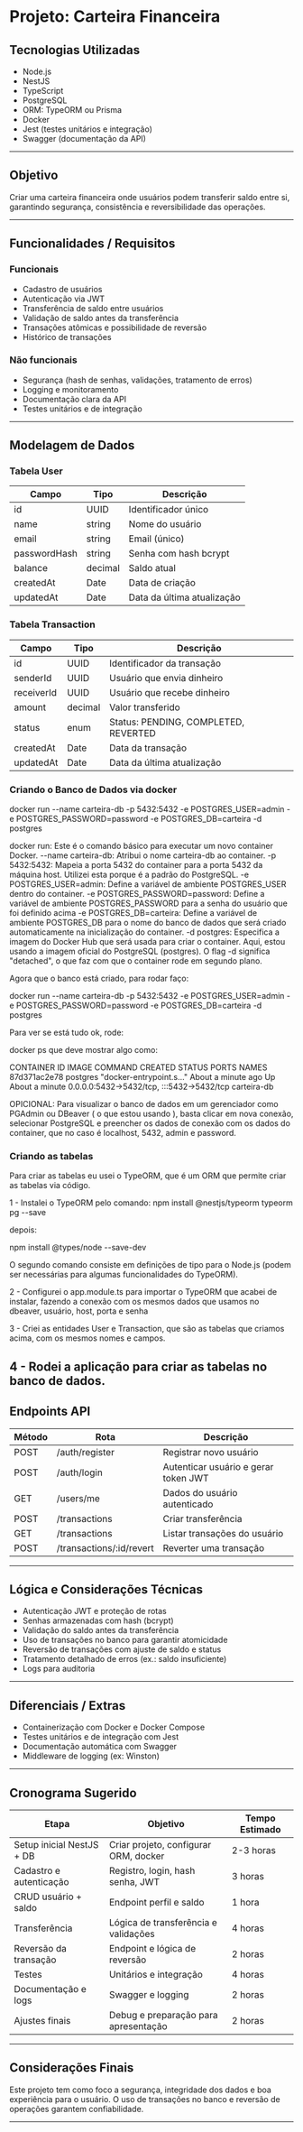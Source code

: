 # Projeto: Carteira Financeira

## Tecnologias Utilizadas
- Node.js
- NestJS
- TypeScript
- PostgreSQL
- ORM: TypeORM ou Prisma
- Docker
- Jest (testes unitários e integração)
- Swagger (documentação da API)

---

## Objetivo
Criar uma carteira financeira onde usuários podem transferir saldo entre si, garantindo segurança, consistência e reversibilidade das operações.

---

## Funcionalidades / Requisitos

### Funcionais
- Cadastro de usuários
- Autenticação via JWT
- Transferência de saldo entre usuários
- Validação de saldo antes da transferência
- Transações atômicas e possibilidade de reversão
- Histórico de transações

### Não funcionais
- Segurança (hash de senhas, validações, tratamento de erros)
- Logging e monitoramento
- Documentação clara da API
- Testes unitários e de integração

---

## Modelagem de Dados

### Tabela User
| Campo       | Tipo   | Descrição                 |
|-------------|--------|---------------------------|
| id          | UUID   | Identificador único       |
| name        | string | Nome do usuário           |
| email       | string | Email (único)             |
| passwordHash| string | Senha com hash bcrypt     |
| balance     | decimal| Saldo atual               |
| createdAt   | Date   | Data de criação           |
| updatedAt   | Date   | Data da última atualização|

### Tabela Transaction
| Campo      | Tipo    | Descrição                          |
|------------|---------|----------------------------------|
| id         | UUID    | Identificador da transação        |
| senderId   | UUID    | Usuário que envia dinheiro        |
| receiverId | UUID    | Usuário que recebe dinheiro       |
| amount     | decimal | Valor transferido                 |
| status     | enum    | Status: PENDING, COMPLETED, REVERTED |
| createdAt  | Date    | Data da transação                 |
| updatedAt  | Date    | Data da última atualização       |

### Criando o Banco de Dados via docker
docker run --name carteira-db -p 5432:5432 -e POSTGRES_USER=admin -e POSTGRES_PASSWORD=password -e POSTGRES_DB=carteira -d postgres

docker run: Este é o comando básico para executar um novo container Docker.
--name carteira-db: Atribui o nome carteira-db ao container.
-p 5432:5432: Mapeia a porta 5432 do container para a porta 5432 da máquina host. Utilizei esta porque é a padrão do PostgreSQL.
-e POSTGRES_USER=admin: Define a variável de ambiente POSTGRES_USER dentro do container.
-e POSTGRES_PASSWORD=password: Define a variável de ambiente POSTGRES_PASSWORD para a senha do usuário que foi definido acima
-e POSTGRES_DB=carteira: Define a variável de ambiente POSTGRES_DB para o nome do banco de dados que será criado automaticamente na inicialização do container. 
-d postgres: Especifica a imagem do Docker Hub que será usada para criar o container. Aqui, estou usando a imagem oficial do PostgreSQL (postgres). O flag -d significa "detached", o que faz com que o container rode em segundo plano.

Agora que o banco está criado, para rodar faço:

docker run --name carteira-db -p 5432:5432 -e POSTGRES_USER=admin -e POSTGRES_PASSWORD=password -e POSTGRES_DB=carteira -d postgres

Para ver se está tudo ok, rode:

docker ps que deve mostrar algo como:

CONTAINER ID   IMAGE      COMMAND                  CREATED              STATUS              PORTS                                       NAMES
87d371ac2e78   postgres   "docker-entrypoint.s…"   About a minute ago   Up About a minute   0.0.0.0:5432->5432/tcp, :::5432->5432/tcp   carteira-db

OPICIONAL: Para visualizar o banco de dados em um gerenciador como PGAdmin ou DBeaver ( o que estou usando ), basta clicar em nova conexão, selecionar PostgreSQL e preencher os dados de conexão com os dados do container, que no caso é localhost, 5432, admin e password.

### Criando as tabelas
Para criar as tabelas eu usei o TypeORM, que é um ORM que permite criar as tabelas via código.

1 - Instalei o TypeORM pelo comando:
  npm install @nestjs/typeorm typeorm pg --save

  depois:

  npm install @types/node --save-dev

  O segundo comando consiste em definições de tipo para o Node.js (podem ser necessárias para algumas funcionalidades do TypeORM).

2 - Configurei o app.module.ts para importar o TypeORM que acabei de instalar, fazendo a conexão com os mesmos dados que usamos no dbeaver, usuário, host, porta e senha

3 - Criei as entidades User e Transaction, que são as tabelas que criamos acima, com os mesmos nomes e campos.

4 - Rodei a aplicação para criar as tabelas no banco de dados.
---

## Endpoints API

| Método | Rota                         | Descrição                            |
|--------|------------------------------|--------------------------------------|
| POST   | /auth/register               | Registrar novo usuário               |
| POST   | /auth/login                  | Autenticar usuário e gerar token JWT |
| GET    | /users/me                   | Dados do usuário autenticado          |
| POST   | /transactions               | Criar transferência                   |
| GET    | /transactions               | Listar transações do usuário          |
| POST   | /transactions/:id/revert    | Reverter uma transação                |

---

## Lógica e Considerações Técnicas

- Autenticação JWT e proteção de rotas
- Senhas armazenadas com hash (bcrypt)
- Validação do saldo antes da transferência
- Uso de transações no banco para garantir atomicidade
- Reversão de transações com ajuste de saldo e status
- Tratamento detalhado de erros (ex.: saldo insuficiente)
- Logs para auditoria

---

## Diferenciais / Extras

- Containerização com Docker e Docker Compose
- Testes unitários e de integração com Jest
- Documentação automática com Swagger
- Middleware de logging (ex: Winston)

---

## Cronograma Sugerido

| Etapa                   | Objetivo                                    | Tempo Estimado |
|-------------------------|---------------------------------------------|---------------|
| Setup inicial NestJS + DB | Criar projeto, configurar ORM, docker       | 2-3 horas     |
| Cadastro e autenticação  | Registro, login, hash senha, JWT            | 3 horas      |
| CRUD usuário + saldo     | Endpoint perfil e saldo                      | 1 hora       |
| Transferência            | Lógica de transferência e validações       | 4 horas      |
| Reversão da transação    | Endpoint e lógica de reversão                | 2 horas      |
| Testes                   | Unitários e integração                       | 4 horas      |
| Documentação e logs      | Swagger e logging                            | 2 horas      |
| Ajustes finais           | Debug e preparação para apresentação         | 2 horas      |

---

## Considerações Finais

Este projeto tem como foco a segurança, integridade dos dados e boa experiência para o usuário. O uso de transações no banco e reversão de operações garantem confiabilidade.

---